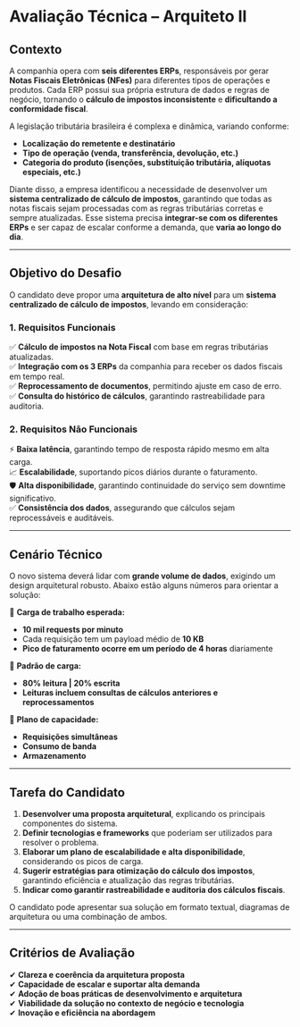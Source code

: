 # **Avaliação Técnica – Arquiteto II**
 
## **Contexto**  
A companhia opera com **seis diferentes ERPs**, responsáveis por gerar **Notas Fiscais Eletrônicas (NFes)** para diferentes tipos de operações e produtos. Cada ERP possui sua própria estrutura de dados e regras de negócio, tornando o **cálculo de impostos inconsistente** e **dificultando a conformidade fiscal**.  
 
A legislação tributária brasileira é complexa e dinâmica, variando conforme:
- **Localização do remetente e destinatário**  
- **Tipo de operação (venda, transferência, devolução, etc.)**  
- **Categoria do produto (isenções, substituição tributária, alíquotas especiais, etc.)**  
 
Diante disso, a empresa identificou a necessidade de desenvolver um **sistema centralizado de cálculo de impostos**, garantindo que todas as notas fiscais sejam processadas com as regras tributárias corretas e sempre atualizadas. Esse sistema precisa **integrar-se com os diferentes ERPs** e ser capaz de escalar conforme a demanda, que **varia ao longo do dia**.
 
---
 
## **Objetivo do Desafio**  
O candidato deve propor uma **arquitetura de alto nível** para um **sistema centralizado de cálculo de impostos**, levando em consideração:
 
### **1. Requisitos Funcionais**
✅ **Cálculo de impostos na Nota Fiscal** com base em regras tributárias atualizadas.  
✅ **Integração com os 3 ERPs** da companhia para receber os dados fiscais em tempo real.  
✅ **Reprocessamento de documentos**, permitindo ajuste em caso de erro.  
✅ **Consulta do histórico de cálculos**, garantindo rastreabilidade para auditoria.  
 
### **2. Requisitos Não Funcionais**
⚡ **Baixa latência**, garantindo tempo de resposta rápido mesmo em alta carga.  
📈 **Escalabilidade**, suportando picos diários durante o faturamento.  
🛡️ **Alta disponibilidade**, garantindo continuidade do serviço sem downtime significativo.  
✅ **Consistência dos dados**, assegurando que cálculos sejam reprocessáveis e auditáveis.  
 
---
 
## **Cenário Técnico**  
O novo sistema deverá lidar com **grande volume de dados**, exigindo um design arquitetural robusto. Abaixo estão alguns números para orientar a solução:
 
🔹 **Carga de trabalho esperada:**  
- **10 mil requests por minuto**  
- Cada requisição tem um payload médio de **10 KB**  
- **Pico de faturamento ocorre em um período de 4 horas** diariamente  
 
🔹 **Padrão de carga:**  
- **80% leitura | 20% escrita**  
- **Leituras incluem consultas de cálculos anteriores e reprocessamentos**  
 
🔹 **Plano de capacidade:**  
- **Requisições simultâneas**
- **Consumo de banda**
- **Armazenamento**
 
---
 
## **Tarefa do Candidato**  
1. **Desenvolver uma proposta arquitetural**, explicando os principais componentes do sistema.  
2. **Definir tecnologias e frameworks** que poderiam ser utilizados para resolver o problema.  
3. **Elaborar um plano de escalabilidade e alta disponibilidade**, considerando os picos de carga.  
4. **Sugerir estratégias para otimização do cálculo dos impostos**, garantindo eficiência e atualização das regras tributárias.  
5. **Indicar como garantir rastreabilidade e auditoria dos cálculos fiscais**.  
 
O candidato pode apresentar sua solução em formato textual, diagramas de arquitetura ou uma combinação de ambos.  
 
---
 
## **Critérios de Avaliação**  
✔ **Clareza e coerência da arquitetura proposta**  
✔ **Capacidade de escalar e suportar alta demanda**  
✔ **Adoção de boas práticas de desenvolvimento e arquitetura**  
✔ **Viabilidade da solução no contexto de negócio e tecnologia**  
✔ **Inovação e eficiência na abordagem**  